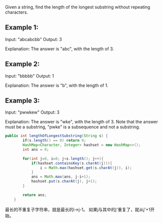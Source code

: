 Given a string, find the length of the longest substring without repeating characters.

## Example 1:

Input: "abcabcbb"
Output: 3 

Explanation: The answer is "abc", with the length of 3. 
## Example 2:

Input: "bbbbb"
Output: 1

Explanation: The answer is "b", with the length of 1.
## Example 3:

Input: "pwwkew"
Output: 3

Explanation: The answer is "wke", with the length of 3. 
             Note that the answer must be a substring, "pwke" is a subsequence and not a substring.
             

```java
public int lengthOfLongestSubstring(String s) {
        if(s.length() == 0) return 0;
		HashMap<Character, Integer> hashset = new HashMap<>();
		int ans = 0;
		
		for(int j=0, i=0; j<s.length(); j++){
			if(hashset.containsKey(s.charAt(j))){
				i = Math.max(hashset.get(s.charAt(j)), i);
			}
			ans = Math.max(ans, j-i+1);
			hashset.put(s.charAt(j), j+1);
		}
		
		return ans;
    }
```
最长的不重复子字符串，就是最长的i->j-1。
如果j与其中的j'重复了，就从j'+1开始。
